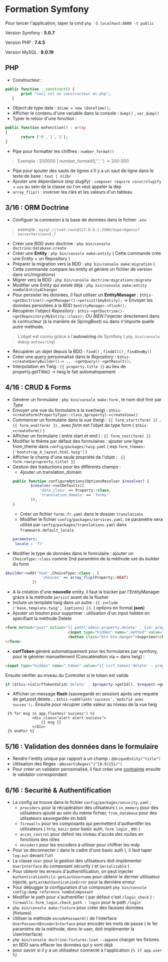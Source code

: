 # Formation Symfony

Pour lancer l'application, taper la cmd `php -S localhost:8000 -t public`

Version Symfony : **5.0.7**

Version PHP : **7.4.5**

Version MySQL : **8.0.19**

## PHP

- Constructeur : 
 ```php
 public function __construct() {
        print "Ceci est un constructeur en php";
    }
 ```
- Object de type date : `$time = new \DateTime();`
- Afficher le contenu d'une variable dans la console : `dump()` , `var_dump()`
- Typer le retour d'une fonction :
 ```php
 public function maFonction() : array
 {
        return ['0','1','2'];
 }
 ```
 - Pipe pour formatter les chiffres : `number_format()` 
 > Exemple : 200000 | number_format(0,'',' ') -> 200 000
 - Pipe pour ajouter des sauts de lignes s'il y a un saut de ligne dans le texte de base : `text | nl2br `
- Ajouter une dépendance (exp slugify) : `composer require cocur/slugify` + `use` au sein de la classe où l'on veut appeler la dép
- `array_flip()` : inverser les clés et les valeurs d'un tableau

## 3/16 : ORM Doctrine 

- Configuer la connexion à la base de données dans le fichier `.env`
> exemple : `mysql://root:root@127.0.0.1:3306/SuperAgence?serverVersion=5.7`

- Créer une BDD avec doctrine : `php bin/console doctrine:database:create`
- Créer une **Entity** : `php bin/console make:entity` ( Cette commande crée une Entity + un Repository )
- Préparer la migration vers la BDD : `php bin/console make:migration` ( Cette commande compare les entity et génère un fichier de version dans src/migrations)
- Migrer vers la BDD : `php bin/console doctrine:migrations:migrate `
- Modifier une Entity qui existe déjà : `php bin/console make:entity nomDelEntityAChanger`
- Pour persister les données, il faut utiliser un **EntityManager** : `$this->getDoctrine()->getManager()->persist($myEntity);` -> Envoyer les données persistées  à la BDD `$entityManager->flush();`
- Récupérer l'object *Repository* : `$this->getDoctrine()->getRepository(MyEntity::class);` *OU BIEN* l'injecter directement dans le contructeur (à la manière de SpringBoot) ou dans n'importe quelle autre méthode.
> L'objet est connu grâce à l'**autowiring** de Symfony ( `php bin/console debug:autowiring`)
- Récupérer un objet depuis la BDD : `find()` , `findAll()` , `findOneBy()`
- Créer une *query* personnalisé dans le *Repository* : `$this->createQueryBuilder()-> .. ->getQuery()->getResult();`
- Interpolation en Twig : `{{ property.title }}` au lieu de property.getTitle() -> twig le fait automatiquement

## 4/16 : CRUD & Forms
- Générer un formulaire : `php bin/console make:form` , le nom doit finir par *Type*
- Envoyer une vue du formulaire à la vue(twig) : `$this->createForm(PropertyType::class,$property)->createView() `
- Commencer un formulaire dans la vue (twig) : `{{ form_start(form) }}` .. `{{ form_end(form) }}` , avec *form* est l'objet de type form ( `$this->createForm()` )
- Afficher un formulaire ( entre start et end ) : ` {{ form_rest(form) }} `
- Modifier le thème par défaut des formulaires : ajouter une ligne from_theme dans `config/packages/twig.yaml` ( exp `form_themes: ['bootstrap_4_layout.html.twig']` )
- Afficher le champ d'une seule propriété de l'objet : ` {{ form.row(proprerty.title) }}`
- Gestion des traductions pour les différents champs :
    * Ajouter un translation_domain
    ```php
    public function configureOptions(OptionsResolver $resolver) {
            $resolver->setDefaults([
                'data_class' => Property::class,
                'translation_domain' => 'forms'
            ]);
    }
    ```
    * Créer un fichier `forms.fr.yaml` dans le dossier `translations`
    * Modifier le fichier `config/packages/services.yaml`, ce paramètre sera utilisé par `config/packages/translations.yaml` dans `framework.default_locale`
    ```yaml
    parameters:
     locale : 'fr'
    ```
- Modifier le type de données dans le fomrulaire : ajouter un `ChoiceType::class` comme 2nd paramètre de la méthode `add` du builder du form
```php
$builder->add('heat',ChoiceType::class , [
                'choices' => array_flip(Property::HEAT)
            ])
```
- A la création d'une **nouvelle** entity, il faut la tracker par l'EntityManager grâce à la méthode `persist` avant de la flusher
- Inclure un template twig dans un autre : `{{ include ('base.template.twig', {options} }}`. ( options en format **json**)
- Ajouter un bouton pour supprimer : utilisation d'un input hidden en spécifiant la méthode Delete
```html
<form method="post" action="{{ path('admin.property.delete' , {id: property.id}) }}" onsubmit="return confirm('Êtes vous sur ?')">
                            <input type="hidden" name="_method" value="DELETE">
                            <button class="btn btn-danger">Supprimer</button>
</form>
```
- **csrfToken** généré automatiquement pour les formulaires par symfony, pour le générer manuellement (Concaténation via **~** dans twig) : 
```html
<input type="hidden" name="_token" value="{{ csrf_token('delete' ~ property.id) }}">
```
Ensuite vérifier au niveau du Controller si le token est valide
```php
if ($this->isCsrfTokenValid('delete' . $property->getId(), $request->get('_token'))) { .. } 
```
- Afficher un message **flash** (sauvegardé en session) après une requete de get,post,delete.. : `$this->addFlash('success','modifié avec succes');`. Ensuite pour récuprer cette valeur au niveau de la vue twig 
```twig
 {% for msg in app.flashes('success') %}
            <div class="alert alert-success">
                {{ msg }}
            </div>
 {% endfor %}
```

## 5/16 : Validation des données dans le formulaire
- Rendre l'entity unique par rapport à un champ : `@UniqueEntity("title")`
- Utilisation des Regex : `@Assert\Regex("/^[0-9]{5}/")`
- Pour créer un validator perosnnalisé, il faut créer une [contrainte](https://symfony.com/doc/current/reference/constraints.html) ensuite le validator correspondant


## 6/16 : Securité & Authentification

- La config se trouve dans le fichier `config/packages/security.yaml` : 
    * `providers` pour la récupération des utilsateurs ( `in_memory` pour des utilsateurs ajouté au sein du même fichier, `from_database` pour des utilsateurs sauvegardés en bdd)
    * `firewalls` pour les composants qui permettent d'authentifer les utilisateurs ( `http_basic` pour basic auth, `form login` , etc )
    * `acces_control` pour définir les niveau d'accès des routes en fonctions des rôles
    * `encoders` pour les encoders à utiliser pour chiffrer les mdp
- Pour se déconnecter ( dans le cadre d'une basic auth ), il faut taper `log:out` devant l'url
- La classe `User` pour la gestion des utilsateurs doit implémenter `UserInterface` du composant sécurity ( et `Serializable` )
-  Pour obtenir les erreurs d'authentification, on peut injecter `AuthenticationUtils`:  `getLastUsername` pour obtenir le dernier utilisateur injecté, `getLastAuthenticationError` pour la dernière erreur
- Pour débugger la configuration d'un composant `php bin/console config:dump reference nomDuComposant`
- Modifier le path pour s'authentifier ( par défaut c'est `/login_check` ) : `firewalls.form_login.check_path : login` pour le path `/login`
- `php bin/console make:fixture` pour créer des fausses données (fixtures)
- Utiliser la méthode `encodePassword()` de l'interface `UserPasswordEncoderInterface` pour encoder les mots de passe ( le 1er paramètre de la méthode, donc le user, doit implémenter la UserInterface)
- `php bin/console doctrine:fixtures:load --append` charger les fixtures en BDD sans effacer les données qui y sont déjà
- pour savoir si il y a un utilisateur connecté à l'application `{% if app.user %}`
